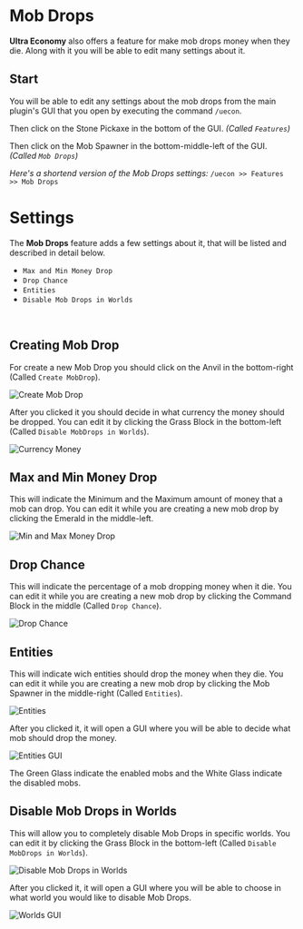 # Mob Drops
**Ultra Economy** also offers a feature for make mob drops money when they die. Along with it you will be able to edit many settings about it.
<br>

## Start
You will be able to edit any settings about the mob drops from the main plugin's GUI that you open by executing the command `/uecon`.
<br>

Then click on the Stone Pickaxe in the bottom of the GUI. *(Called `Features`)*
<br>

Then click on the Mob Spawner in the bottom-middle-left of the GUI. *(Called `Mob Drops`)*
<br>

*Here's a shortend version of the Mob Drops settings:*
`/uecon >> Features >> Mob Drops`
<br>

# Settings
The **Mob Drops** feature adds a few settings about it, that will be listed and described in detail below.
<br>

- `Max and Min Money Drop`
- `Drop Chance`
- `Entities`
- `Disable Mob Drops in Worlds`
<br>

## Creating Mob Drop
For create a new Mob Drop you should click on the Anvil in the bottom-right (Called `Create MobDrop`).
<br>

![Create Mob Drop](https://i.imgur.com/oud1qgX.png)
<br>

After you clicked it you should decide in what currency the money should be dropped. You can edit it by clicking the Grass Block in the bottom-left (Called `Disable MobDrops in Worlds`).
<br>

![Currency Money](https://i.imgur.com/IGmSEDL.png)
<br>

## Max and Min Money Drop
This will indicate the Minimum and the Maximum amount of money that a mob can drop. You can edit it while you are creating a new mob drop by clicking the Emerald in the middle-left.
<br>

![Min and Max Money Drop](https://i.imgur.com/IKHfGKS.png)
<br>

## Drop Chance
This will indicate the percentage of a mob dropping money when it die. You can edit it while you are creating a new mob drop by clicking the Command Block in the middle (Called `Drop Chance`).
<br>

![Drop Chance](https://i.imgur.com/T2jDq4J.png)
<br>

## Entities
This will indicate wich entities should drop the money when they die. You can edit it while you are creating a new mob drop by clicking the Mob Spawner in the middle-right (Called `Entities`).
<br>

![Entities](https://i.imgur.com/FiHEejC.png)
<br>

After you clicked it, it will open a GUI where you will be able to decide what mob should drop the money.
<br>

![Entities GUI](https://i.imgur.com/gfrNyrr.png)
<br>

The Green Glass indicate the enabled mobs and the White Glass indicate the disabled mobs.
<br>

## Disable Mob Drops in Worlds
This will allow you to completely disable Mob Drops in specific worlds. You can edit it by clicking the Grass Block in the bottom-left (Called `Disable MobDrops in Worlds`).
<br>

![Disable Mob Drops in Worlds](https://i.imgur.com/ZcdHti2.png)
<br>

After you clicked it, it will open a GUI where you will be able to choose in what world you would like to disable Mob Drops.
<br>

![Worlds GUI](https://i.imgur.com/qwiVx5m.png)
<br>

